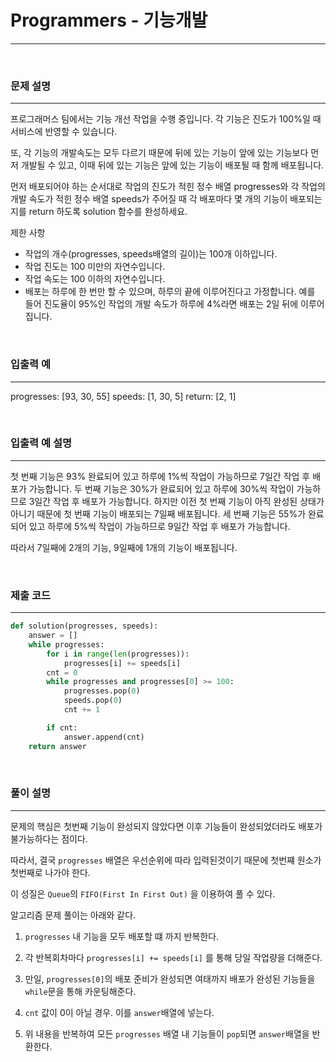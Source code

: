 # Programmers - 기능개발
---

<br>

### 문제 설명
---
프로그래머스 팀에서는 기능 개선 작업을 수행 중입니다. 각 기능은 진도가 100%일 때 서비스에 반영할 수 있습니다.

또, 각 기능의 개발속도는 모두 다르기 때문에 뒤에 있는 기능이 앞에 있는 기능보다 먼저 개발될 수 있고, 이때 뒤에 있는 기능은 앞에 있는 기능이 배포될 때 함께 배포됩니다.

먼저 배포되어야 하는 순서대로 작업의 진도가 적힌 정수 배열 progresses와 각 작업의 개발 속도가 적힌 정수 배열 speeds가 주어질 때 각 배포마다 몇 개의 기능이 배포되는지를 return 하도록 solution 함수를 완성하세요.

제한 사항
- 작업의 개수(progresses, speeds배열의 길이)는 100개 이하입니다.
- 작업 진도는 100 미만의 자연수입니다.
- 작업 속도는 100 이하의 자연수입니다.
- 배포는 하루에 한 번만 할 수 있으며, 하루의 끝에 이루어진다고 가정합니다. 예를 들어 진도율이 95%인 작업의 개발 속도가 하루에 4%라면 배포는 2일 뒤에 이루어집니다.

<br>

### 입출력 예
---

progresses: [93, 30, 55]
speeds: [1, 30, 5]
return: [2, 1]

<br>

### 입출력 예 설명
---
첫 번째 기능은 93% 완료되어 있고 하루에 1%씩 작업이 가능하므로 7일간 작업 후 배포가 가능합니다.
두 번째 기능은 30%가 완료되어 있고 하루에 30%씩 작업이 가능하므로 3일간 작업 후 배포가 가능합니다. 하지만 이전 첫 번째 기능이 아직 완성된 상태가 아니기 때문에 첫 번째 기능이 배포되는 7일째 배포됩니다.
세 번째 기능은 55%가 완료되어 있고 하루에 5%씩 작업이 가능하므로 9일간 작업 후 배포가 가능합니다.

따라서 7일째에 2개의 기능, 9일째에 1개의 기능이 배포됩니다.

<br>

### 제출 코드
---
```python
def solution(progresses, speeds):
    answer = []
    while progresses:
        for i in range(len(progresses)):
            progresses[i] += speeds[i]
        cnt = 0
        while progresses and progresses[0] >= 100:       
            progresses.pop(0)
            speeds.pop(0)
            cnt += 1

        if cnt:
            answer.append(cnt)
    return answer
```

<br>

### 풀이 설명
---

문제의 핵심은 첫번째 기능이 완성되지 않았다면 이후 기능들이 완성되었더라도 배포가 불가능하다는 점이다.

따라서, 결국 `progresses` 배열은 우선순위에 따라 입력된것이기 때문에 첫번쨰 원소가 첫번째로 나가야 한다.

이 성질은 `Queue`의 `FIFO(First In First Out)` 을 이용하여 풀 수 있다.

알고리즘 문제 풀이는 아래와 같다.

1. `progresses` 내 기능을 모두 배포할 떄 까지 반복한다.

2. 각 반복회차마다 `progresses[i] += speeds[i]` 를 통해 당일 작업량을 더해준다.

3. 만일, `progresses[0]`의 배포 준비가 완성되면 여태까지 배포가 완성된 기능들을 `while`문을 통해 카운팅해준다.

4. `cnt` 값이 0이 아닐 경우. 이를 `answer`배열에 넣는다.

5. 위 내용을 반복하여 모든 `progresses` 배열 내 기능들이 `pop`되면 `answer`배열을 반환한다.


